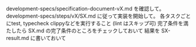 development-specs/specification-document-vX.md を確認して。
development-specs/steps/vX/SX.md に従って実装を開始して。
各タスクごとにtest, typecheck clippyなどを実行すること (lint はスキップ可)
完了条件を満たしたら SX.md の完了条件のところをチェックしておいて
結果を SX-result.md に書いておいて

